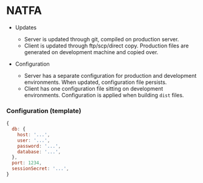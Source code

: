 # NATFA

* Updates
  * Server is updated through git, compiled on production server.
  * Client is updated through ftp/scp/direct copy. Production files are generated on development machine and copied over.

* Configuration
  * Server has a separate configuration for production and development environments. When updated, configuration file persists.
  * Client has one configuration file sitting on development environments. Configuration is applied when building `dist` files.

### Configuration (template)

```javascript
{
  db: {
    host: '...',
    user: '...',
    password: '...',
    database: '...',
  },
  port: 1234,
  sessionSecret: '...',
}
```

